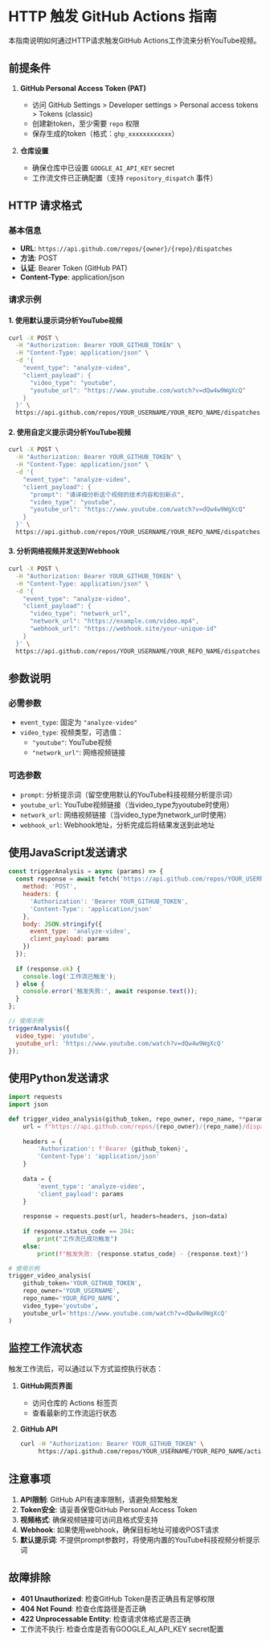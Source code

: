 # HTTP 触发 GitHub Actions 指南

本指南说明如何通过HTTP请求触发GitHub Actions工作流来分析YouTube视频。

## 前提条件

1. **GitHub Personal Access Token (PAT)**
   - 访问 GitHub Settings > Developer settings > Personal access tokens > Tokens (classic)
   - 创建新token，至少需要 `repo` 权限
   - 保存生成的token（格式：`ghp_xxxxxxxxxxxx`）

2. **仓库设置**
   - 确保仓库中已设置 `GOOGLE_AI_API_KEY` secret
   - 工作流文件已正确配置（支持 `repository_dispatch` 事件）

## HTTP 请求格式

### 基本信息
- **URL**: `https://api.github.com/repos/{owner}/{repo}/dispatches`
- **方法**: POST
- **认证**: Bearer Token (GitHub PAT)
- **Content-Type**: application/json

### 请求示例

#### 1. 使用默认提示词分析YouTube视频

```bash
curl -X POST \
  -H "Authorization: Bearer YOUR_GITHUB_TOKEN" \
  -H "Content-Type: application/json" \
  -d '{
    "event_type": "analyze-video",
    "client_payload": {
      "video_type": "youtube",
      "youtube_url": "https://www.youtube.com/watch?v=dQw4w9WgXcQ"
    }
  }' \
  https://api.github.com/repos/YOUR_USERNAME/YOUR_REPO_NAME/dispatches
```

#### 2. 使用自定义提示词分析YouTube视频

```bash
curl -X POST \
  -H "Authorization: Bearer YOUR_GITHUB_TOKEN" \
  -H "Content-Type: application/json" \
  -d '{
    "event_type": "analyze-video",
    "client_payload": {
      "prompt": "请详细分析这个视频的技术内容和创新点",
      "video_type": "youtube",
      "youtube_url": "https://www.youtube.com/watch?v=dQw4w9WgXcQ"
    }
  }' \
  https://api.github.com/repos/YOUR_USERNAME/YOUR_REPO_NAME/dispatches
```

#### 3. 分析网络视频并发送到Webhook

```bash
curl -X POST \
  -H "Authorization: Bearer YOUR_GITHUB_TOKEN" \
  -H "Content-Type: application/json" \
  -d '{
    "event_type": "analyze-video",
    "client_payload": {
      "video_type": "network_url",
      "network_url": "https://example.com/video.mp4",
      "webhook_url": "https://webhook.site/your-unique-id"
    }
  }' \
  https://api.github.com/repos/YOUR_USERNAME/YOUR_REPO_NAME/dispatches
```

## 参数说明

### 必需参数
- `event_type`: 固定为 `"analyze-video"`
- `video_type`: 视频类型，可选值：
  - `"youtube"`: YouTube视频
  - `"network_url"`: 网络视频链接

### 可选参数
- `prompt`: 分析提示词（留空使用默认的YouTube科技视频分析提示词）
- `youtube_url`: YouTube视频链接（当video_type为youtube时使用）
- `network_url`: 网络视频链接（当video_type为network_url时使用）
- `webhook_url`: Webhook地址，分析完成后将结果发送到此地址

## 使用JavaScript发送请求

```javascript
const triggerAnalysis = async (params) => {
  const response = await fetch('https://api.github.com/repos/YOUR_USERNAME/YOUR_REPO_NAME/dispatches', {
    method: 'POST',
    headers: {
      'Authorization': 'Bearer YOUR_GITHUB_TOKEN',
      'Content-Type': 'application/json'
    },
    body: JSON.stringify({
      event_type: 'analyze-video',
      client_payload: params
    })
  });
  
  if (response.ok) {
    console.log('工作流已触发');
  } else {
    console.error('触发失败:', await response.text());
  }
};

// 使用示例
triggerAnalysis({
  video_type: 'youtube',
  youtube_url: 'https://www.youtube.com/watch?v=dQw4w9WgXcQ'
});
```

## 使用Python发送请求

```python
import requests
import json

def trigger_video_analysis(github_token, repo_owner, repo_name, **params):
    url = f"https://api.github.com/repos/{repo_owner}/{repo_name}/dispatches"
    
    headers = {
        'Authorization': f'Bearer {github_token}',
        'Content-Type': 'application/json'
    }
    
    data = {
        'event_type': 'analyze-video',
        'client_payload': params
    }
    
    response = requests.post(url, headers=headers, json=data)
    
    if response.status_code == 204:
        print("工作流已成功触发")
    else:
        print(f"触发失败: {response.status_code} - {response.text}")

# 使用示例
trigger_video_analysis(
    github_token='YOUR_GITHUB_TOKEN',
    repo_owner='YOUR_USERNAME',
    repo_name='YOUR_REPO_NAME',
    video_type='youtube',
    youtube_url='https://www.youtube.com/watch?v=dQw4w9WgXcQ'
)
```

## 监控工作流状态

触发工作流后，可以通过以下方式监控执行状态：

1. **GitHub网页界面**
   - 访问仓库的 Actions 标签页
   - 查看最新的工作流运行状态

2. **GitHub API**
   ```bash
   curl -H "Authorization: Bearer YOUR_GITHUB_TOKEN" \
        https://api.github.com/repos/YOUR_USERNAME/YOUR_REPO_NAME/actions/runs
   ```

## 注意事项

1. **API限制**: GitHub API有速率限制，请避免频繁触发
2. **Token安全**: 请妥善保管GitHub Personal Access Token
3. **视频格式**: 确保视频链接可访问且格式受支持
4. **Webhook**: 如果使用webhook，确保目标地址可接收POST请求
5. **默认提示词**: 不提供prompt参数时，将使用内置的YouTube科技视频分析提示词

## 故障排除

- **401 Unauthorized**: 检查GitHub Token是否正确且有足够权限
- **404 Not Found**: 检查仓库路径是否正确
- **422 Unprocessable Entity**: 检查请求体格式是否正确
- 工作流不执行: 检查仓库是否有GOOGLE_AI_API_KEY secret配置
